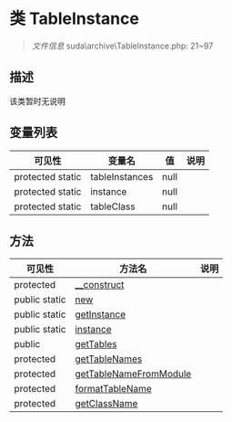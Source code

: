 #  类 TableInstance

> *文件信息* suda\archive\TableInstance.php: 21~97



## 描述

该类暂时无说明





## 变量列表
| 可见性 |  变量名  |  值| 说明 |
|--------|----|---|---|
| protected static  | tableInstances | null | | 
| protected static  | instance | null | | 
| protected static  | tableClass | null | | 



## 方法


| 可见性 | 方法名 | 说明 |
|--------|-------|------|
| protected |[__construct](TableInstance/__construct.md) |  |
| public static|[new](TableInstance/new.md) |  |
| public static|[getInstance](TableInstance/getInstance.md) |  |
| public static|[instance](TableInstance/instance.md) |  |
| public |[getTables](TableInstance/getTables.md) |  |
| protected |[getTableNames](TableInstance/getTableNames.md) |  |
| protected |[getTableNameFromModule](TableInstance/getTableNameFromModule.md) |  |
| protected |[formatTableName](TableInstance/formatTableName.md) |  |
| protected |[getClassName](TableInstance/getClassName.md) |  |
